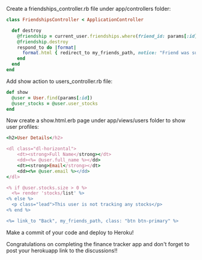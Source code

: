 Create a friendships_controller.rb file under app/controllers folder:
```ruby
class FriendshipsController < ApplicationController

  def destroy
    @friendship = current_user.friendships.where(friend_id: params[:id]).first
    @friendship.destroy
    respond_to do |format|
      format.html { redirect_to my_friends_path, notice: "Friend was successfully removed"}
    end
  end
end
```
Add show action to users_controller.rb file:
```ruby
def show
  @user = User.find(params[:id])
  @user_stocks = @user.user_stocks
end
```
Now create a show.html.erb page under app/views/users folder to show user profiles:
```ruby
<h2>User Details</h2>

<dl class="dl-horizontal">
    <dt><strong>Full Name</strong></dt>
    <dd><%= @user.full_name %></dd>
    <dt><strong>Email</strong></dt>
    <dd><%= @user.email %></dd>
</dl>

<% if @user.stocks.size > 0 %>
  <%= render 'stocks/list' %>
<% else %>
  <p class="lead">This user is not tracking any stocks</p>
<% end %>

<%= link_to "Back", my_friends_path, class: "btn btn-primary" %>
```
Make a commit of your code and deploy to Heroku!

Congratulations on completing the finance tracker app and don't forget to post your herokuapp link to the discussions!!